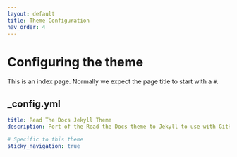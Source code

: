 ```yaml
---
layout: default
title: Theme Configuration
nav_order: 4
---
```


# Configuring the theme

This is an index page. Normally we expect the page title to start with a `#`.

## _config.yml


```yml
title: Read The Docs Jekyll Theme
description: Port of the Read the Docs theme to Jekyll to use with GitHub Pages.

# Specific to this theme
sticky_navigation: true
```
